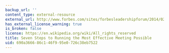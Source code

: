 ```yaml
---
backup_url: ''
content_type: external-resource
external_url: http://www.forbes.com/sites/forbesleadershipforum/2014/02/05/seven-steps-to-running-the-most-effective-meeting-possible/#2ed62f0f1054
has_external_license_warning: true
is_broken: false
license: https://en.wikipedia.org/wiki/All_rights_reserved
title: Seven Steps to Running the Most Effective Meeting Possible
uid: 690a3666-86c1-46f9-95e0-726c38eb7522
---
```

